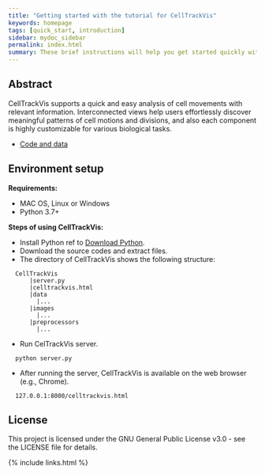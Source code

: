 ```yaml
---
title: "Getting started with the tutorial for CellTrackVis"
keywords: homepage
tags: [quick_start, introduction]
sidebar: mydoc_sidebar
permalink: index.html
summary: These brief instructions will help you get started quickly with CellTrackVis.
---
```


## Abstract

CellTrackVis supports a quick and easy analysis of cell movements with relevant information.
Interconnected views help users effortlessly discover meaningful patterns of cell motions and divisions, and also each component is highly customizable for various biological tasks.

- [Code and data](http://github.com/scbeom/celltrackvis/)

## Environment setup

**Requirements:**
- MAC OS, Linux or Windows
- Python 3.7+

**Steps of using CellTrackVis:**

- Install Python ref to [Download Python](https://www.python.org/downloads/).
- Download the source codes and extract files.
- The directory of CellTrackVis shows the following structure:
```
  CellTrackVis
      |server.py
      |celltrackvis.html
      |data
        |...
      |images
        |...
      |preprocessors
        |...
```

- Run CelTrackVis server.
```
  python server.py
```

- After running the server, CellTrackVis is available on the web browser (e.g., Chrome).
```
  127.0.0.1:8000/celltrackvis.html
```

## License
This project is licensed under the GNU General Public License v3.0 - see the LICENSE file for details.

{% include links.html %}
